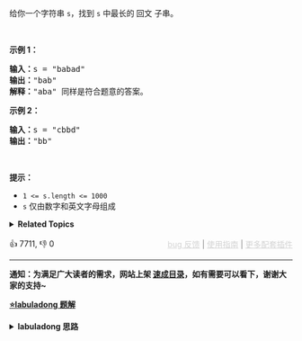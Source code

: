 <p>给你一个字符串 <code>s</code>，找到 <code>s</code> 中最长的 <span data-keyword="palindromic-string">回文</span> <span data-keyword="substring-nonempty">子串</span>。</p>

<p>&nbsp;</p>

<p><strong>示例 1：</strong></p>

<pre>
<strong>输入：</strong>s = "babad"
<strong>输出：</strong>"bab"
<strong>解释：</strong>"aba" 同样是符合题意的答案。
</pre>

<p><strong>示例 2：</strong></p>

<pre>
<strong>输入：</strong>s = "cbbd"
<strong>输出：</strong>"bb"
</pre>

<p>&nbsp;</p>

<p><strong>提示：</strong></p>

<ul> 
 <li><code>1 &lt;= s.length &lt;= 1000</code></li> 
 <li><code>s</code> 仅由数字和英文字母组成</li> 
</ul>

<details><summary><strong>Related Topics</strong></summary>双指针 | 字符串 | 动态规划</details><br>

<div>👍 7711, 👎 0<span style='float: right;'><span style='color: gray;'><a href='https://github.com/labuladong/fucking-algorithm/issues' target='_blank' style='color: lightgray;text-decoration: underline;'>bug 反馈</a> | <a href='https://labuladong.online/algo/fname.html?fname=jb插件简介' target='_blank' style='color: lightgray;text-decoration: underline;'>使用指南</a> | <a href='https://labuladong.online/algo/' target='_blank' style='color: lightgray;text-decoration: underline;'>更多配套插件</a></span></span></div>

<div id="labuladong"><hr>

**通知：为满足广大读者的需求，网站上架 [速成目录](https://labuladong.online/algo/intro/quick-learning-plan/)，如有需要可以看下，谢谢大家的支持~**



<p><strong><a href="https://labuladong.online/algo/essential-technique/array-two-pointers-summary/" target="_blank">⭐️labuladong 题解</a></strong></p>
<details><summary><strong>labuladong 思路</strong></summary>


<div id="labuladong_solution_zh">

## 基本思路

**寻找回文串的问题核心思想是：从中间开始向两边扩散来判断回文串**，对于最长回文子串，就是这个意思：

```python
for 0 <= i < len(s):
    找到以 s[i] 为中心的回文串
    更新答案
```

找回文串的关键技巧是传入两个指针 `l` 和 `r` 向两边扩散，因为这样实现可以同时处理回文串长度为奇数和偶数的情况。

```python
for 0 <= i < len(s):
    # 找到以 s[i] 为中心的回文串
    palindrome(s, i, i)
    # 找到以 s[i] 和 s[i+1] 为中心的回文串
    palindrome(s, i, i + 1)
    更新答案
```

**详细题解**：
  - [双指针技巧秒杀七道数组题目](https://labuladong.online/algo/essential-technique/array-two-pointers-summary/)

</div>





<div id="solution">

## 解法代码



<div class="tab-panel"><div class="tab-nav">
<button data-tab-item="cpp" class="tab-nav-button btn " data-tab-group="default" onclick="switchTab(this)">cpp🤖</button>

<button data-tab-item="python" class="tab-nav-button btn " data-tab-group="default" onclick="switchTab(this)">python🤖</button>

<button data-tab-item="java" class="tab-nav-button btn active" data-tab-group="default" onclick="switchTab(this)">java🟢</button>

<button data-tab-item="go" class="tab-nav-button btn " data-tab-group="default" onclick="switchTab(this)">go🤖</button>

<button data-tab-item="javascript" class="tab-nav-button btn " data-tab-group="default" onclick="switchTab(this)">javascript🤖</button>
</div><div class="tab-content">
<div data-tab-item="cpp" class="tab-item " data-tab-group="default"><div class="highlight">

```cpp
// 注意：cpp 代码由 chatGPT🤖 根据我的 java 代码翻译。
// 本代码的正确性已通过力扣验证，如有疑问，可以对照 java 代码查看。

#include <string>
using namespace std;

class Solution {
public:
    string longestPalindrome(string s) {
        string res = "";
        for (int i = 0; i < s.length(); i++) {
            // 以 s[i] 为中心的最长回文子串
            string s1 = palindrome(s, i, i);
            // 以 s[i] 和 s[i+1] 为中心的最长回文子串
            string s2 = palindrome(s, i, i + 1);
            // res = longest(res, s1, s2)
            res = res.length() > s1.length() ? res : s1;
            res = res.length() > s2.length() ? res : s2;
        }
        return res;
    }

private:
    string palindrome(string s, int l, int r) {
        // 防止索引越界
        while (l >= 0 && r < s.length() && s[l] == s[r]) {
            // 向两边展开
            l--;
            r++;
        }
        // 此时 [l+1, r-1] 就是最长回文串
        return s.substr(l + 1, r - l - 1);
    }
};
```

</div></div>

<div data-tab-item="python" class="tab-item " data-tab-group="default"><div class="highlight">

```python
# 注意：python 代码由 chatGPT🤖 根据我的 java 代码翻译。
# 本代码的正确性已通过力扣验证，如有疑问，可以对照 java 代码查看。

class Solution:
    def longestPalindrome(self, s: str) -> str:
        res = ""
        for i in range(len(s)):
            # 以 s[i] 为中心的最长回文子串
            s1 = self.palindrome(s, i, i)
            # 以 s[i] 和 s[i+1] 为中心的最长回文子串
            s2 = self.palindrome(s, i, i + 1)
            # res = longest(res, s1, s2)
            res = res if len(res) > len(s1) else s1
            res = res if len(res) > len(s2) else s2
        return res

    def palindrome(self, s: str, l: int, r: int) -> str:
        # 防止索引越界
        while l >= 0 and r < len(s) and s[l] == s[r]:
            # 向两边展开
            l -= 1
            r += 1
        # 此时 [l+1, r-1] 就是最长回文串
        return s[l + 1:r]
```

</div></div>

<div data-tab-item="java" class="tab-item active" data-tab-group="default"><div class="highlight">

```java
class Solution {
    public String longestPalindrome(String s) {
        String res = "";
        for (int i = 0; i < s.length(); i++) {
            // 以 s[i] 为中心的最长回文子串
            String s1 = palindrome(s, i, i);
            // 以 s[i] 和 s[i+1] 为中心的最长回文子串
            String s2 = palindrome(s, i, i + 1);
            // res = longest(res, s1, s2)
            res = res.length() > s1.length() ? res : s1;
            res = res.length() > s2.length() ? res : s2;
        }
        return res;
    }

    String palindrome(String s, int l, int r) {
        // 防止索引越界
        while (l >= 0 && r < s.length()
                && s.charAt(l) == s.charAt(r)) {
            // 向两边展开
            l--;
            r++;
        }
        // 此时 [l+1, r-1] 就是最长回文串
        return s.substring(l + 1, r);
    }
}
```

</div></div>

<div data-tab-item="go" class="tab-item " data-tab-group="default"><div class="highlight">

```go
// 注意：go 代码由 chatGPT🤖 根据我的 java 代码翻译。
// 本代码的正确性已通过力扣验证，如有疑问，可以对照 java 代码查看。

func longestPalindrome(s string) string {
    res := ""
    for i := 0; i < len(s); i++ {
        // 以 s[i] 为中心的最长回文子串
        s1 := palindrome(s, i, i)
        // 以 s[i] 和 s[i+1] 为中心的最长回文子串
        s2 := palindrome(s, i, i+1)
        // res = longest(res, s1, s2)
        if len(res) > len(s1) {
            res = res
        } else {
            res = s1
        }
        if len(res) > len(s2) {
            res = res
        } else {
            res = s2
        }
    }
    return res
}

func palindrome(s string, l, r int) string {
    // 防止索引越界
    for l >= 0 && r < len(s) && s[l] == s[r] {
        // 向两边展开
        l--
        r++
    }
    // 此时 [l+1, r-1] 就是最长回文串
    return s[l+1:r]
}
```

</div></div>

<div data-tab-item="javascript" class="tab-item " data-tab-group="default"><div class="highlight">

```javascript
// 注意：javascript 代码由 chatGPT🤖 根据我的 java 代码翻译。
// 本代码的正确性已通过力扣验证，如有疑问，可以对照 java 代码查看。

var longestPalindrome = function(s) {
    let res = "";
    for (let i = 0; i < s.length; i++) {
        // 以 s[i] 为中心的最长回文子串
        let s1 = palindrome(s, i, i);
        // 以 s[i] 和 s[i+1] 为中心的最长回文子串
        let s2 = palindrome(s, i, i + 1);
        // res = longest(res, s1, s2)
        res = res.length > s1.length ? res : s1;
        res = res.length > s2.length ? res : s2;
    }
    return res;
};

var palindrome = function(s, l, r) {
    // 防止索引越界
    while (l >= 0 && r < s.length && s[l] === s[r]) {
        // 向两边展开
        l--;
        r++;
    }
    // 此时 [l+1, r-1] 就是最长回文串
    return s.substring(l + 1, r);
};
```

</div></div>
</div></div>

<hr /><details open hint-container details><summary style="font-size: medium"><strong>🌟🌟 算法可视化 🌟🌟</strong></summary><div id="data_longest-palindromic-substring"  category="leetcode" ></div><div class="resizable aspect-ratio-container" style="height: 100%;">
<div id="iframe_longest-palindromic-substring"></div></div>
</details><hr /><br />

</div>
</details>
</div>

